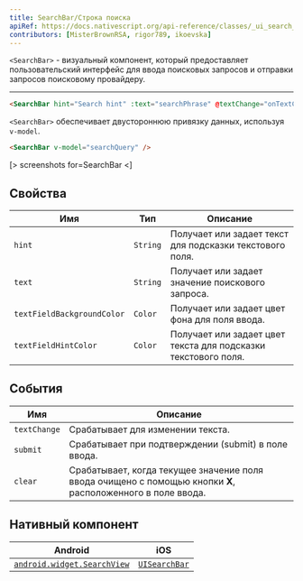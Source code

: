 ```yaml
---
title: SearchBar/Строка поиска
apiRef: https://docs.nativescript.org/api-reference/classes/_ui_search_bar_.searchbar
contributors: [MisterBrownRSA, rigor789, ikoevska]
---
```


`<SearchBar>` - визуальный компонент, который предоставляет пользовательский интерфейс для ввода поисковых запросов и отправки запросов поисковому провайдеру.

---

```html
<SearchBar hint="Search hint" :text="searchPhrase" @textChange="onTextChanged" @submit="onSubmit" />
```

`<SearchBar>` обеспечивает двустороннюю привязку данных, используя `v-model`.

```html
<SearchBar v-model="searchQuery" />
```

[> screenshots for=SearchBar <]

## Свойства

| Имя | Тип | Описание |
|------|------|-------------|
| `hint` | `String` | Получает или задает текст для подсказки текстового поля.
| `text` | `String` | Получает или задает значение поискового запроса.
| `textFieldBackgroundColor` | `Color` | Получает или задает цвет фона для поля ввода.
| `textFieldHintColor` | `Color` | Получает или задает цвет текста для подсказки текстового поля.

## События

| Имя | Описание |
|------|-------------|
| `textChange` | Срабатывает для изменении текста.
| `submit` | Срабатывает при подтверждении (submit) в поле ввода.
| `clear` | Срабатывает, когда текущее значение поля ввода очищено с помощью кнопки **X**, расположенного в поле ввода.

## Нативный компонент

| Android | iOS |
|---------|-----|
| [`android.widget.SearchView`](https://developer.android.com/reference/android/widget/SearchView.html)	| [`UISearchBar`](https://developer.apple.com/documentation/uikit/uisearchbar)
